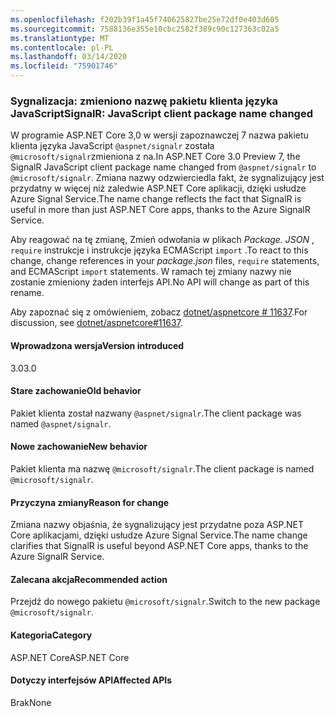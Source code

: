 ```yaml
---
ms.openlocfilehash: f202b39f1a45f740625827be25e72df0e403d605
ms.sourcegitcommit: 7588136e355e10cbc2582f389c90c127363c02a5
ms.translationtype: MT
ms.contentlocale: pl-PL
ms.lasthandoff: 03/14/2020
ms.locfileid: "75901746"
---
```

### <a name="signalr-javascript-client-package-name-changed"></a><span data-ttu-id="d2002-101">Sygnalizacja: zmieniono nazwę pakietu klienta języka JavaScript</span><span class="sxs-lookup"><span data-stu-id="d2002-101">SignalR: JavaScript client package name changed</span></span>

<span data-ttu-id="d2002-102">W programie ASP.NET Core 3,0 w wersji zapoznawczej 7 nazwa pakietu klienta języka JavaScript `@aspnet/signalr` została `@microsoft/signalr`zmieniona z na.</span><span class="sxs-lookup"><span data-stu-id="d2002-102">In ASP.NET Core 3.0 Preview 7, the SignalR JavaScript client package name changed from `@aspnet/signalr` to `@microsoft/signalr`.</span></span> <span data-ttu-id="d2002-103">Zmiana nazwy odzwierciedla fakt, że sygnalizujący jest przydatny w więcej niż zaledwie ASP.NET Core aplikacji, dzięki usłudze Azure Signal Service.</span><span class="sxs-lookup"><span data-stu-id="d2002-103">The name change reflects the fact that SignalR is useful in more than just ASP.NET Core apps, thanks to the Azure SignalR Service.</span></span>

<span data-ttu-id="d2002-104">Aby reagować na tę zmianę, Zmień odwołania w plikach *Package. JSON* , `require` instrukcje i instrukcje języka ECMAScript `import` .</span><span class="sxs-lookup"><span data-stu-id="d2002-104">To react to this change, change references in your *package.json* files, `require` statements, and ECMAScript `import` statements.</span></span> <span data-ttu-id="d2002-105">W ramach tej zmiany nazwy nie zostanie zmieniony żaden interfejs API.</span><span class="sxs-lookup"><span data-stu-id="d2002-105">No API will change as part of this rename.</span></span>

<span data-ttu-id="d2002-106">Aby zapoznać się z omówieniem, zobacz [dotnet/aspnetcore # 11637](https://github.com/dotnet/aspnetcore/issues/11637).</span><span class="sxs-lookup"><span data-stu-id="d2002-106">For discussion, see [dotnet/aspnetcore#11637](https://github.com/dotnet/aspnetcore/issues/11637).</span></span>

#### <a name="version-introduced"></a><span data-ttu-id="d2002-107">Wprowadzona wersja</span><span class="sxs-lookup"><span data-stu-id="d2002-107">Version introduced</span></span>

<span data-ttu-id="d2002-108">3.0</span><span class="sxs-lookup"><span data-stu-id="d2002-108">3.0</span></span>

#### <a name="old-behavior"></a><span data-ttu-id="d2002-109">Stare zachowanie</span><span class="sxs-lookup"><span data-stu-id="d2002-109">Old behavior</span></span>

<span data-ttu-id="d2002-110">Pakiet klienta został nazwany `@aspnet/signalr`.</span><span class="sxs-lookup"><span data-stu-id="d2002-110">The client package was named `@aspnet/signalr`.</span></span>

#### <a name="new-behavior"></a><span data-ttu-id="d2002-111">Nowe zachowanie</span><span class="sxs-lookup"><span data-stu-id="d2002-111">New behavior</span></span>

<span data-ttu-id="d2002-112">Pakiet klienta ma nazwę `@microsoft/signalr`.</span><span class="sxs-lookup"><span data-stu-id="d2002-112">The client package is named `@microsoft/signalr`.</span></span>

#### <a name="reason-for-change"></a><span data-ttu-id="d2002-113">Przyczyna zmiany</span><span class="sxs-lookup"><span data-stu-id="d2002-113">Reason for change</span></span>

<span data-ttu-id="d2002-114">Zmiana nazwy objaśnia, że sygnalizujący jest przydatne poza ASP.NET Core aplikacjami, dzięki usłudze Azure Signal Service.</span><span class="sxs-lookup"><span data-stu-id="d2002-114">The name change clarifies that SignalR is useful beyond ASP.NET Core apps, thanks to the Azure SignalR Service.</span></span>

#### <a name="recommended-action"></a><span data-ttu-id="d2002-115">Zalecana akcja</span><span class="sxs-lookup"><span data-stu-id="d2002-115">Recommended action</span></span>

<span data-ttu-id="d2002-116">Przejdź do nowego pakietu `@microsoft/signalr`.</span><span class="sxs-lookup"><span data-stu-id="d2002-116">Switch to the new package `@microsoft/signalr`.</span></span>

#### <a name="category"></a><span data-ttu-id="d2002-117">Kategoria</span><span class="sxs-lookup"><span data-stu-id="d2002-117">Category</span></span>

<span data-ttu-id="d2002-118">ASP.NET Core</span><span class="sxs-lookup"><span data-stu-id="d2002-118">ASP.NET Core</span></span>

#### <a name="affected-apis"></a><span data-ttu-id="d2002-119">Dotyczy interfejsów API</span><span class="sxs-lookup"><span data-stu-id="d2002-119">Affected APIs</span></span>

<span data-ttu-id="d2002-120">Brak</span><span class="sxs-lookup"><span data-stu-id="d2002-120">None</span></span>

<!-- 

#### Affected APIs

Not detectable via API analysis

-->
